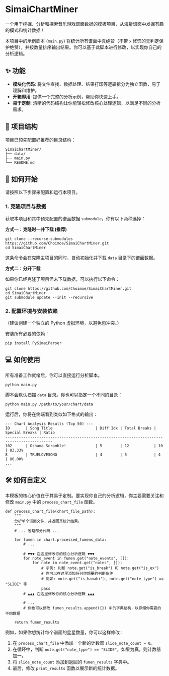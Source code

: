 # SimaiChartMiner

一个用于挖掘、分析和探索音乐游戏谱面数据的模板项目，从海量谱面中发掘有趣的模式和统计数据！

本项目中的示例脚本 (`main.py`) 将统计所有谱面中真绝赞（不带 `x` 修饰的无判定保护绝赞），并按数量排序输出结果。你可以基于此脚本进行修改，以实现你自己的分析逻辑。

## ✨ 功能

- **模块化代码**: 将文件查找、数据处理、结果打印等逻辑拆分为独立函数，易于理解和维护。
- **开箱即用**: 提供一个完整的分析示例，帮助你快速上手。
- **易于定制**: 清晰的代码结构让你能轻松修改核心处理逻辑，以满足不同的分析需求。

## 📁 项目结构

项目已预先配置好推荐的目录结构：

```
SimaiChartMiner/
├── data/
├── main.py
└── README.md
```

## 🚀 如何开始

请按照以下步骤来配置和运行本项目。

### 1. 克隆项目与数据

获取本项目和其中预先配置的谱面数据 `submodule`，你有以下两种选择：

**方式一：克隆时一并下载 (推荐)**

```
git clone --recurse-submodules https://github.com/Choimoe/SimaiChartMiner.git
cd SimaiChartMiner
```

这条命令会在克隆主项目的同时，自动初始化并下载 `data` 目录下的谱面数据。

**方式二：分开下载**

如果你已经克隆了项目但未下载数据，可以执行以下命令：

```
git clone https://github.com/Choimoe/SimaiChartMiner.git
cd SimaiChartMiner
git submodule update --init --recursive
```

### 2. 配置环境与安装依赖

（建议创建一个独立的 Python 虚拟环境，以避免包冲突。）

安装所有必要的依赖：

```
pip install PySimaiParser
```

## 💻 如何使用

所有准备工作就绪后，你可以直接运行分析脚本。

```
python main.py
```

脚本会默认扫描 `data` 目录。你也可以指定一个不同的目录：

```
python main.py /path/to/your/chart/data
```

运行后，你将在终端看到类似如下格式的输出：

```
--- Chart Analysis Results (Top 50) ---
ID       | Song Title                   | Diff Idx | Total Breaks | Special Breaks | Ratio
-------------------------------------------------------------------------------------------
102      | Oshama Scramble!             | 5        | 12           | 10             | 83.33%
8        | TRUELOVESONG                 | 4        | 5            | 4              | 80.00%
...
```

## 🛠️ 如何自定义

本模板的核心价值在于其易于定制。要实现你自己的分析逻辑，你主要需要关注和修改 `main.py` 中的 `process_chart_file` 函数。

```
def process_chart_file(chart_file_path):
    """
    分析单个谱面文件，并返回其统计结果。
    """
    # ... 省略部分代码 ...

    for fumen in chart.processed_fumens_data:
        # ...

        # ▼▼▼ 在这里修改你的核心分析逻辑 ▼▼▼
        for note_event in fumen.get("note_events", []):
            for note in note_event.get("notes", []):
                # 示例: 判断 note.get("is_break") 和 note.get("is_ex")
                # 你可以在这里添加任何你想要的判断条件
                # 例如: note.get("is_hanabi"), note.get("note_type") == "SLIDE" 等
                pass 
        # ▲▲▲ 在这里修改你的核心分析逻辑 ▲▲▲

        # ...
        # 你也可以修改 fumen_results.append({}) 中的字典结构，以存储你需要的不同数据
    
    return fumen_results
```

例如，如果你想统计每个谱面的星星数量，你可以这样修改：

1. 在 `process_chart_file` 中添加一个新的计数器 `slide_note_count = 0`。
2. 在循环中，判断 `note.get("note_type") == "SLIDE"`，如果为真，则计数器加一。
3. 将 `slide_note_count` 添加到返回的 `fumen_results` 字典中。
4. 最后，修改 `print_results` 函数以展示新的统计数据。